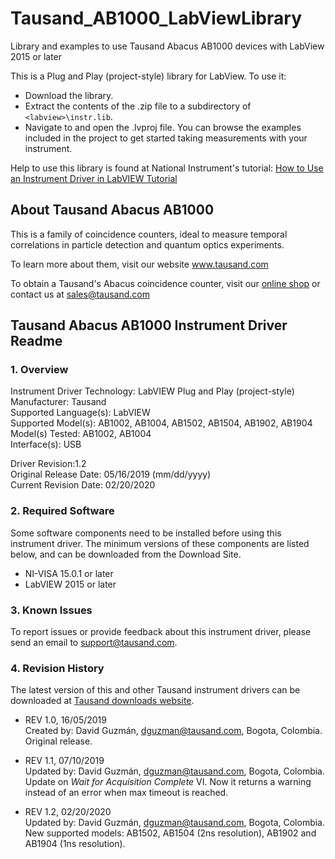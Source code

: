 # Tausand_AB1000_LabViewLibrary
Library and examples to use Tausand Abacus AB1000 devices with LabView 2015 or later

This is a Plug and Play (project-style) library for LabView. To use it:
* Download the library.
* Extract the contents of the .zip file to a subdirectory of `<labview>\instr.lib`.
* Navigate to and open the .lvproj file. You can browse the examples included in the project to get started taking measurements with your instrument.
  
Help to use this library is found at National Instrument's tutorial: [How to Use an Instrument Driver in LabVIEW Tutorial](http://www.ni.com/tutorial/2804/en/)

## About Tausand Abacus AB1000

This is a family of coincidence counters, ideal to measure temporal correlations in particle detection and quantum optics experiments.

To learn more about them, visit our website www.tausand.com

To obtain a Tausand's Abacus coincidence counter, visit our [online shop](http://www.tausand.com/shop) or contact us at sales@tausand.com

## Tausand Abacus AB1000 Instrument Driver Readme

### 1. Overview
Instrument Driver Technology: LabVIEW Plug and Play (project-style)<br/>
Manufacturer: Tausand <br/>
Supported Language(s): LabVIEW <br/>
Supported Model(s): AB1002, AB1004, AB1502, AB1504, AB1902, AB1904<br/>
Model(s) Tested: AB1002, AB1004<br/>
Interface(s): USB

Driver Revision:1.2<br/>
Original Release Date: 05/16/2019 (mm/dd/yyyy)<br/>
Current Revision Date: 02/20/2020

### 2. Required Software
Some software components need to be installed before using this instrument driver. The minimum versions of these components are listed below, and can be downloaded from the Download Site.
* NI-VISA 15.0.1 or later
* LabVIEW 2015 or later

### 3. Known Issues
To report issues or provide feedback about this instrument driver, please send an email to support@tausand.com.

### 4. Revision History
The latest version of this and other Tausand instrument drivers can be downloaded at [Tausand downloads website](http://www.tausand.com/downloads/).

* REV 1.0, 16/05/2019<br/>
Created by: David Guzmán, dguzman@tausand.com, Bogota, Colombia.<br/>
Original release.


* REV 1.1, 07/10/2019<br/>
Updated by: David Guzmán, dguzman@tausand.com, Bogota, Colombia.<br/>
Update on _Wait for Acquisition Complete_ VI. Now it returns a warning instead of an error when max timeout is reached.


* REV 1.2, 02/20/2020<br/>
Updated by: David Guzmán, dguzman@tausand.com, Bogota, Colombia.<br/>
New supported models: AB1502, AB1504 (2ns resolution), AB1902 and AB1904 (1ns resolution).

